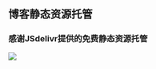 ## 博客静态资源托管

### 感谢JSdelivr提供的免费静态资源托管
[![](https://data.jsdelivr.com/v1/package/gh/huxx16/cdn/badge)](https://www.jsdelivr.com/package/gh/huxx16/cdn)
